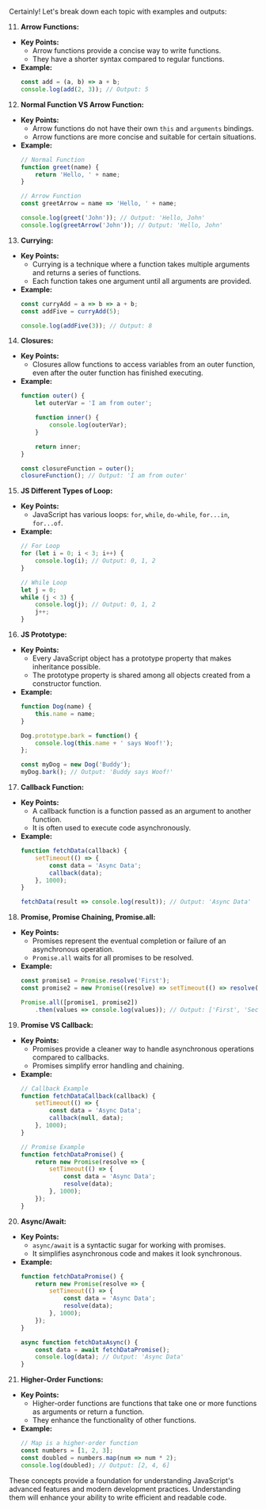 Certainly! Let's break down each topic with examples and outputs:

11. **Arrow Functions:**
   - **Key Points:**
     - Arrow functions provide a concise way to write functions.
     - They have a shorter syntax compared to regular functions.
   - **Example:**
     ```javascript
     const add = (a, b) => a + b;
     console.log(add(2, 3)); // Output: 5
     ```

12. **Normal Function VS Arrow Function:**
   - **Key Points:**
     - Arrow functions do not have their own `this` and `arguments` bindings.
     - Arrow functions are more concise and suitable for certain situations.
   - **Example:**
     ```javascript
     // Normal Function
     function greet(name) {
         return 'Hello, ' + name;
     }

     // Arrow Function
     const greetArrow = name => 'Hello, ' + name;

     console.log(greet('John')); // Output: 'Hello, John'
     console.log(greetArrow('John')); // Output: 'Hello, John'
     ```

13. **Currying:**
   - **Key Points:**
     - Currying is a technique where a function takes multiple arguments and returns a series of functions.
     - Each function takes one argument until all arguments are provided.
   - **Example:**
     ```javascript
     const curryAdd = a => b => a + b;
     const addFive = curryAdd(5);

     console.log(addFive(3)); // Output: 8
     ```

14. **Closures:**
   - **Key Points:**
     - Closures allow functions to access variables from an outer function, even after the outer function has finished executing.
   - **Example:**
     ```javascript
     function outer() {
         let outerVar = 'I am from outer';

         function inner() {
             console.log(outerVar);
         }

         return inner;
     }

     const closureFunction = outer();
     closureFunction(); // Output: 'I am from outer'
     ```

15. **JS Different Types of Loop:**
   - **Key Points:**
     - JavaScript has various loops: `for`, `while`, `do-while`, `for...in`, `for...of`.
   - **Example:**
     ```javascript
     // For Loop
     for (let i = 0; i < 3; i++) {
         console.log(i); // Output: 0, 1, 2
     }

     // While Loop
     let j = 0;
     while (j < 3) {
         console.log(j); // Output: 0, 1, 2
         j++;
     }
     ```

16. **JS Prototype:**
   - **Key Points:**
     - Every JavaScript object has a prototype property that makes inheritance possible.
     - The prototype property is shared among all objects created from a constructor function.
   - **Example:**
     ```javascript
     function Dog(name) {
         this.name = name;
     }

     Dog.prototype.bark = function() {
         console.log(this.name + ' says Woof!');
     };

     const myDog = new Dog('Buddy');
     myDog.bark(); // Output: 'Buddy says Woof!'
     ```

17. **Callback Function:**
   - **Key Points:**
     - A callback function is a function passed as an argument to another function.
     - It is often used to execute code asynchronously.
   - **Example:**
     ```javascript
     function fetchData(callback) {
         setTimeout(() => {
             const data = 'Async Data';
             callback(data);
         }, 1000);
     }

     fetchData(result => console.log(result)); // Output: 'Async Data'
     ```

18. **Promise, Promise Chaining, Promise.all:**
   - **Key Points:**
     - Promises represent the eventual completion or failure of an asynchronous operation.
     - `Promise.all` waits for all promises to be resolved.
   - **Example:**
     ```javascript
     const promise1 = Promise.resolve('First');
     const promise2 = new Promise((resolve) => setTimeout(() => resolve('Second'), 1000));

     Promise.all([promise1, promise2])
         .then(values => console.log(values)); // Output: ['First', 'Second']
     ```

19. **Promise VS Callback:**
   - **Key Points:**
     - Promises provide a cleaner way to handle asynchronous operations compared to callbacks.
     - Promises simplify error handling and chaining.
   - **Example:**
     ```javascript
     // Callback Example
     function fetchDataCallback(callback) {
         setTimeout(() => {
             const data = 'Async Data';
             callback(null, data);
         }, 1000);
     }

     // Promise Example
     function fetchDataPromise() {
         return new Promise(resolve => {
             setTimeout(() => {
                 const data = 'Async Data';
                 resolve(data);
             }, 1000);
         });
     }
     ```

20. **Async/Await:**
   - **Key Points:**
     - `async/await` is a syntactic sugar for working with promises.
     - It simplifies asynchronous code and makes it look synchronous.
   - **Example:**
     ```javascript
     function fetchDataPromise() {
         return new Promise(resolve => {
             setTimeout(() => {
                 const data = 'Async Data';
                 resolve(data);
             }, 1000);
         });
     }

     async function fetchDataAsync() {
         const data = await fetchDataPromise();
         console.log(data); // Output: 'Async Data'
     }
     ```

21. **Higher-Order Functions:**
   - **Key Points:**
     - Higher-order functions are functions that take one or more functions as arguments or return a function.
     - They enhance the functionality of other functions.
   - **Example:**
     ```javascript
     // Map is a higher-order function
     const numbers = [1, 2, 3];
     const doubled = numbers.map(num => num * 2);
     console.log(doubled); // Output: [2, 4, 6]
     ```

These concepts provide a foundation for understanding JavaScript's advanced features and modern development practices. Understanding them will enhance your ability to write efficient and readable code.